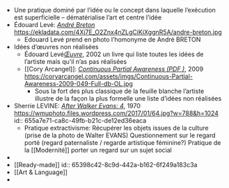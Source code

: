 - Une pratique dominé par l’idée ou le concept dans laquelle l’exécution est superficielle – dématérialise l’art et centre l’idée
- Édouard Levé: [*André Breton*](https://ekladata.com/4Xj7E_O2Znx4nZLgCiKiXggnR5A/andre-breton.jpg) https://ekladata.com/4Xj7E_O2Znx4nZLgCiKiXggnR5A/andre-breton.jpg
	- Edouard Levé prend en photo l’homonyme de André BRETON
- Idées d’œuvres non réalisées
	- Édouard Levé[*Œuvre*](https://www.pol-editeur.com/index.php?spec=livre&ISBN=2-86744-910-3), 2002 un livre qui liste toutes les idées de l’artiste mais qu’il n’as pas réalisées
	- [[Cory Arcangel]]: [*Continuous Partial Awareness (PDF )*](https://coryarcangel.com/things-i-made/2009-049-continuous-partial-awareness-pdf), 2009 https://coryarcangel.com/assets/imgs/Continuous-Partial-Awareness-2009-049-Full-db-OL.jpg
		- Sous la fort des plus classique de la feuille blanche l’artiste illustre de la façon la plus formelle une liste d’idées non réalisées
- Sherrie LEVINE: [*After Walker Evans: 4*](https://www.metmuseum.org/art/collection/search/267214), 1970 https://wmuphoto.files.wordpress.com/2017/01/64.jpg?w=788&h=1024
  id:: 655a7e71-ca8c-49fb-b21c-de12ed36eaca
	- Pratique extractivisme: Récupérer les objets issues de la culture (prise de la photo de Walter EVANS)  Questionnement sur le regard porté (regard paternaliste / regarde artistique féminine?) Pratique de la [[Modernité]] porter un regard sur un sujet social
-
- [[Ready-made]]
  id:: 65398c42-8c9d-442a-b162-6f249a183c3a
- [[Art & Language]]
-